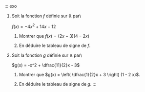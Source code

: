 ::: exo
1.  Soit la fonction $f$ définie sur $\mathbb{R}$ par\

    $f(x) = -4x^2 + 14x - 12$

    1.  Montrer que $f(x) = (2x - 3)(4 - 2x)$

    2.  En déduire le tableau de signe de $f$.

2.  Soit la fonction $g$ définie sur $\mathbb{R}$ par\

    $g(x) = -x^2 + \dfrac{11}{2}x - 3$

    1.  Montrer que $g(x) = \left( \dfrac{1}{2}x + 3 \right) (1 - 2 x)$.

    2.  En déduire le tableau de signe de $g$.
:::
